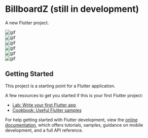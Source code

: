 # BillboardZ (still in development)

A new Flutter project.

![gif](https://media.giphy.com/media/v1.Y2lkPTc5MGI3NjExYjRmZDg3YmMzMjQyZjVhZDAwYWRhYWViZjk4YjI5MjJhZWZmNDk2NiZlcD12MV9pbnRlcm5hbF9naWZzX2dpZklkJmN0PWc/gExF6CQVj7J81UiCsA/giphy.gif)    
![gif](https://media.giphy.com/media/v1.Y2lkPTc5MGI3NjExYjdiNWI2ZDU4MmU3YTU3NWY2M2I4MWZiYjM3NzQ3OWZmOWIxOTkyZiZlcD12MV9pbnRlcm5hbF9naWZzX2dpZklkJmN0PWc/Ln1QF1s14uabJq5nq1/giphy.gif)    
![gif](https://media.giphy.com/media/v1.Y2lkPTc5MGI3NjExMDIwNjJkNTQxZjNmOTJkNTMzNDc3MWZlYTQ1NDExYzg3ZWJkMWQ1YyZlcD12MV9pbnRlcm5hbF9naWZzX2dpZklkJmN0PWc/qkmS5d5FNlry00dE80/giphy.gif)    
![gif](https://media.giphy.com/media/v1.Y2lkPTc5MGI3NjExMGZkOWNhOWQxM2UxNTZkZGE5ZjMzYjU4ZTNmNmIyNjMyN2ZhYjg4ZCZlcD12MV9pbnRlcm5hbF9naWZzX2dpZklkJmN0PWc/ygSaxBkpTssqoIz2ww/giphy.gif)    
![gif](https://media.giphy.com/media/v1.Y2lkPTc5MGI3NjExMGJlZDRlMDM2MzhlYTY3ZTJmYzhkNjZmZDhmYWViZTZkODk2ODc4OCZlcD12MV9pbnRlcm5hbF9naWZzX2dpZklkJmN0PWc/IMfXqPcv6f1FkjGGtt/giphy.gif)    
![gif](https://media.giphy.com/media/v1.Y2lkPTc5MGI3NjExYzNhNjY4Yzg2NjAxZWNjMDNmYTUxNmViN2UyNjExMzc4OWMzMjM1OSZlcD12MV9pbnRlcm5hbF9naWZzX2dpZklkJmN0PWc/ib6rZMzhqNr60QWkM3/giphy.gif)    


## Getting Started

This project is a starting point for a Flutter application.

A few resources to get you started if this is your first Flutter project:

- [Lab: Write your first Flutter app](https://docs.flutter.dev/get-started/codelab)
- [Cookbook: Useful Flutter samples](https://docs.flutter.dev/cookbook)

For help getting started with Flutter development, view the
[online documentation](https://docs.flutter.dev/), which offers tutorials,
samples, guidance on mobile development, and a full API reference.
